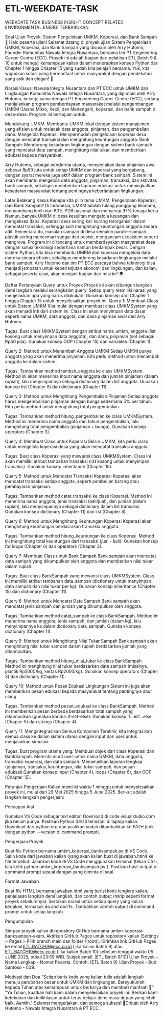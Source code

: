 # ETL-WEEKDATE-TASK
WEEKDATE TASK BUSINESS INSIGHT CONCEPT RELATED ENVIRONMENTAL ENERGI TERBARUKAN



Soal Ujian Proyek: Sistem Pengelolaan UMKM, Koperasi, dan Bank Sampah 🌟
Halo peserta ujian! Selamat datang di proyek ujian Sistem Pengelolaan UMKM, Koperasi, dan Bank Sampah yang disusun oleh Arry Hutomo, Founder Komunitas Nawala Integra Nusantara, bersama tim PT Engineering Career Centre (ECC). Proyek ini adalah bagian dari pelatihan ETL Batch 9 & 10 untuk menguji kemampuan kalian dalam menerapkan konsep Python dari Chapter 1 hingga Chapter 15 yang sudah kita pelajari bersama. Yuk, kita wujudkan solusi yang bermanfaat untuk masyarakat dengan pendekatan yang asik dan elegan! 🚀

Narasi Kasus: Nawala Integra Nusantara dan PT ECC untuk UMKM dan Lingkungan
Komunitas Nawala Integra Nusantara, yang dipimpin oleh Arry Hutomo, bekerja sama dengan PT Engineering Career Centre (ECC), sedang menjalankan program pemberdayaan masyarakat melalui pengembangan UMKM (Usaha Mikro, Kecil, dan Menengah), koperasi, dan bank sampah di desa-desa. Program ini bertujuan untuk:

Mendukung UMKM: Membantu UMKM lokal dengan sistem manajemen yang efisien untuk melacak data anggota, pinjaman, dan pengembalian dana.
Mengelola Koperasi: Mempermudah pengelolaan koperasi desa dengan mencatat transaksi dan menghitung keuntungan anggota.
Bank Sampah: Mendorong kesadaran lingkungan dengan sistem bank sampah yang mencatat data sampah, menghitung nilai tukar, dan memberikan edukasi kepada masyarakat.

Arry Hutomo, sebagai penderma utama, menyediakan dana pinjaman awal sebesar Rp50 juta untuk setiap UMKM dan koperasi yang bergabung, dengan syarat mereka juga aktif dalam program bank sampah. Sistem ini akan membantu mengelola data anggota, pinjaman, transaksi, dan aktivitas bank sampah, sekaligus memberikan laporan edukasi untuk meningkatkan kesadaran masyarakat tentang pentingnya keberlanjutan lingkungan.

Latar Belakang Kasus
Kenapa kita pilih tema UMKM, Pengelolaan Koperasi, dan Bank Sampah? Di Indonesia, UMKM adalah tulang punggung ekonomi, menyumbang lebih dari 60% PDB nasional dan menyerap 97% tenaga kerja. Namun, banyak UMKM di desa kesulitan mengelola keuangan dan mengakses dana. Koperasi desa sering kali kurang terorganisir dalam mencatat transaksi, sehingga sulit menghitung keuntungan anggota secara adil. Sementara itu, masalah sampah di desa semakin parah—sampah plastik sering mencemari sungai dan pesisir, mengancam ekosistem seperti mangrove.
Program ini dirancang untuk memberdayakan masyarakat desa dengan solusi teknologi sederhana namun berdampak besar. Dengan sistem Python, kita bisa membantu UMKM dan koperasi mengelola data mereka secara efisien, sekaligus mendorong kesadaran lingkungan melalui bank sampah. Arry Hutomo dan tim PT ECC percaya bahwa teknologi bisa menjadi jembatan untuk keberlanjutan ekonomi dan lingkungan, dan kalian, sebagai peserta ujian, akan menjadi bagian dari misi ini! 🌍

Daftar Pertanyaan Query untuk Proyek
Proyek ini akan dibangun langkah demi langkah melalui serangkaian query. Setiap query memiliki narasi yang menjelaskan apa yang harus dilakukan. Gunakan konsep dari Chapter 1 hingga Chapter 15 untuk menyelesaikan proyek ini.
Query 1: Membuat Class untuk Sistem UMKM
Kita mulai dengan membuat class UMKMSystem yang akan menjadi inti dari sistem ini. Class ini akan menyimpan data dasar seperti nama UMKM, data anggota, dan dana pinjaman awal dari Arry Hutomo.  

Tugas: Buat class UMKMSystem dengan atribut nama_umkm, anggota (list kosong untuk menyimpan data anggota), dan dana_pinjaman (set sebagai Rp50 juta). Gunakan konsep OOP (Chapter 15) dan variables (Chapter 1).

Query 2: Method untuk Menambah Anggota UMKM
Setiap UMKM punya anggota yang akan menerima pinjaman. Kita perlu method untuk menambah anggota ke dalam sistem.  

Tugas: Tambahkan method tambah_anggota ke class UMKMSystem. Method ini akan menerima input nama anggota dan jumlah pinjaman (dalam rupiah), lalu menyimpannya sebagai dictionary dalam list anggota. Gunakan konsep list (Chapter 8) dan dictionary (Chapter 11).

Query 3: Method untuk Menghitung Pengembalian Pinjaman
Setiap anggota harus mengembalikan pinjaman dengan bunga sederhana 5% per tahun. Kita perlu method untuk menghitung total pengembalian.  

Tugas: Tambahkan method hitung_pengembalian ke class UMKMSystem. Method ini menerima nama anggota dan tahun pengembalian, lalu menghitung total pengembalian (pinjaman + bunga). Gunakan konsep operators (Chapter 3).

Query 4: Membuat Class untuk Koperasi
Selain UMKM, kita perlu class untuk mengelola koperasi desa yang akan mencatat transaksi anggota.  

Tugas: Buat class Koperasi yang mewarisi class UMKMSystem. Class ini akan memiliki atribut tambahan transaksi (list kosong untuk menyimpan transaksi). Gunakan konsep inheritance (Chapter 15).

Query 5: Method untuk Mencatat Transaksi Koperasi
Koperasi akan mencatat transaksi setiap anggota, seperti pembelian barang atau pembayaran pinjaman.  

Tugas: Tambahkan method catat_transaksi ke class Koperasi. Method ini menerima nama anggota, jenis transaksi (beli/jual), dan jumlah (dalam rupiah), lalu menyimpannya sebagai dictionary dalam list transaksi. Gunakan konsep dictionary (Chapter 11) dan list (Chapter 8).

Query 6: Method untuk Menghitung Keuntungan Koperasi
Koperasi akan menghitung keuntungan berdasarkan transaksi anggota.  

Tugas: Tambahkan method hitung_keuntungan ke class Koperasi. Method ini menghitung total keuntungan dari transaksi (jual - beli). Gunakan konsep for loops (Chapter 6) dan operators (Chapter 3).

Query 7: Membuat Class untuk Bank Sampah
Bank sampah akan mencatat data sampah yang dikumpulkan oleh anggota dan memberikan nilai tukar dalam rupiah.  

Tugas: Buat class BankSampah yang mewarisi class UMKMSystem. Class ini memiliki atribut tambahan data_sampah (dictionary untuk menyimpan data sampah dan nilai tukar per kg). Gunakan konsep inheritance (Chapter 15) dan dictionary (Chapter 11).

Query 8: Method untuk Mencatat Data Sampah
Bank sampah akan mencatat jenis sampah dan jumlah yang dikumpulkan oleh anggota.  

Tugas: Tambahkan method catat_sampah ke class BankSampah. Method ini menerima nama anggota, jenis sampah, dan jumlah (dalam kg), lalu menyimpannya ke dalam dictionary data_sampah. Gunakan konsep dictionary (Chapter 11).

Query 9: Method untuk Menghitung Nilai Tukar Sampah
Bank sampah akan menghitung nilai tukar sampah dalam rupiah berdasarkan jumlah yang dikumpulkan.  

Tugas: Tambahkan method hitung_nilai_tukar ke class BankSampah. Method ini menghitung nilai tukar berdasarkan data sampah (misalnya, plastik Rp5000/kg, kertas Rp2000/kg). Gunakan konsep operators (Chapter 3) dan dictionary (Chapter 11).

Query 10: Method untuk Pesan Edukasi Lingkungan
Sistem ini juga akan memberikan pesan edukasi kepada masyarakat tentang pentingnya daur ulang.  

Tugas: Tambahkan method pesan_edukasi ke class BankSampah. Method ini memberikan pesan berbeda berdasarkan total sampah yang dikumpulkan (gunakan kondisi if-elif-else). Gunakan konsep if...elif...else (Chapter 5) dan strings (Chapter 4).

Query 11: Mengintegrasikan Semua Komponen
Terakhir, kita integrasikan semua class ke dalam sistem utama dengan input dari user untuk menjalankan simulasi.  

Tugas: Buat program utama yang:
Membuat objek dari class Koperasi dan BankSampah.
Meminta input user untuk nama UMKM, data anggota, transaksi koperasi, dan data sampah.
Menampilkan laporan lengkap (pinjaman, transaksi, keuntungan, nilai tukar sampah, dan pesan edukasi).Gunakan konsep input (Chapter 4), loops (Chapter 6), dan OOP (Chapter 15).




Petunjuk Pengerjaan
Kalian memiliki waktu 1 minggu untuk menyelesaikan proyek ini, mulai dari 26 Mei 2025 hingga 5 June 2025. Berikut adalah langkah-langkah pengerjaan:

Persiapan Alat  

Gunakan VS Code sebagai text editor. Download di code.visualstudio.com jika belum punya.
Pastikan Python 3.9.13 terinstall di laptop kalian. Download dari python.org dan pastikan sudah ditambahkan ke PATH (cek dengan python --version di command prompt).


Pengerjaan Proyek  

Buat file Python bernama umkm_koperasi_banksampah.py di VS Code.
Salin kode dari jawaban kalian (yang akan kalian buat di jawaban.html) ke file tersebut.
Jalankan kode di VS Code menggunakan terminal (tekan Ctrl+, lalu ketik python umkm_koperasi_banksampah.py`).
Pastikan hasil output di command prompt sesuai dengan yang diminta di soal.


Format Jawaban  

Buat file HTML bernama jawaban.html yang berisi kode lengkap kalian, penjelasan langkah demi langkah, dan contoh output (mirip seperti format proyek sebelumnya).
Sertakan narasi untuk setiap query yang kalian kerjakan, termasuk do and don'ts.
Tambahkan contoh output di command prompt untuk setiap langkah.


Pengumpulan  

Simpan proyek kalian di repository GitHub bernama umkm-koperasi-banksampah-exam.
Aktifkan GitHub Pages untuk repository kalian (Settings > Pages > Pilih branch main dan folder /(root)).
Kirimkan link GitHub Pages ke email ETL.BATCH9@ecc.co.id (jika kalian Batch 9) atau ETL.BATCH10@ecc.co.id (jika kalian Batch 10) sebelum tenggat waktu 05 JUNE 2025, pukul 23:59 WIB.
Subjek email: [ETL Batch 9/10] Ujian Proyek - Nama Lengkap - Nomor Peserta.
Contoh: [ETL Batch 9] Ujian Proyek - Budi Santoso - 009.




Motivasi dan Doa
"Setiap baris kode yang kalian tulis adalah langkah menuju perubahan besar untuk UMKM dan lingkungan. Bersyukurlah kepada Tuhan atas kemampuan untuk berkarya dan memberi manfaat! 🌟"
"Ya Tuhan, kuatkan hati kami dalam menyelesaikan proyek ini. Berikan kami ketekunan dan keikhlasan untuk terus belajar demi masa depan yang lebih baik. Aamiin."
Selamat mengerjakan, dan semoga sukses! 🚀Dibuat oleh Arry Hutomo - Nawala Integra Nusantara & PT ECC.
